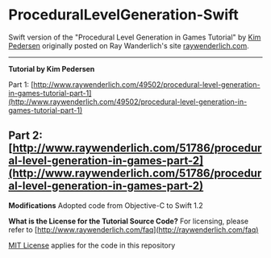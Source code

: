# ProceduralLevelGeneration-Swift
Swift version of the "Procedural Level Generation in Games Tutorial" by [Kim Pedersen](https://twitter.com/@twofly3) originally posted on Ray Wanderlich's site [raywenderlich.com](http://www.raywenderlich.com/).

---
**Tutorial by Kim Pedersen**

Part 1: [http://www.raywenderlich.com/49502/procedural-level-generation-in-games-tutorial-part-1](http://www.raywenderlich.com/49502/procedural-level-generation-in-games-tutorial-part-1)

Part 2: [http://www.raywenderlich.com/51786/procedural-level-generation-in-games-part-2](http://www.raywenderlich.com/51786/procedural-level-generation-in-games-part-2)
---
**Modifications**
Adopted code from Objective-C to Swift 1.2

**What is the License for the Tutorial Source Code?**
For licensing, please refer to [http://www.raywenderlich.com/faq](http://raywenderlich.com/faq)

[MIT License](http://opensource.org/licenses/MIT) applies for the code in this repository
